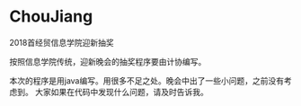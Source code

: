 # ChouJiang
2018首经贸信息学院迎新抽奖

按照信息学院传统，迎新晚会的抽奖程序要由计协编写。

本次的程序是用java编写。用很多不足之处。晚会中出了一些小问题，之前没有考虑到。
大家如果在代码中发现什么问题，请及时告诉我。
